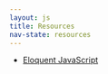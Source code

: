 ```yaml
---
layout: js
title: Resources
nav-state: resources
---
```


* [Eloquent JavaScript](http://eloquentjavascript.net/)

